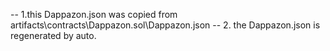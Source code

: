 -- 1.this Dappazon.json was copied from artifacts\contracts\Dappazon.sol\Dappazon.json
-- 2. the Dappazon.json is regenerated by auto.